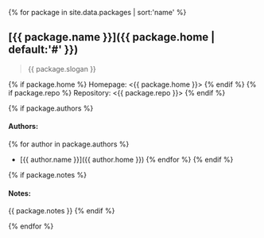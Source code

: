 {% for package in site.data.packages | sort:'name' %}
## [{{ package.name }}]({{ package.home | default:'#' }})

> {{ package.slogan }}

{% if package.home %}
Homepage: <{{ package.home }}>
{% endif %}
{% if package.repo %}
Repository: <{{ package.repo }}>
{% endif %}

{% if package.authors %}
#### Authors:
{% for author in package.authors %}
- [{{ author.name }}]({{ author.home }})
{% endfor %}
{% endif %}

{% if package.notes %}
#### Notes:
{{ package.notes }}
{% endif %}

{% endfor %}
